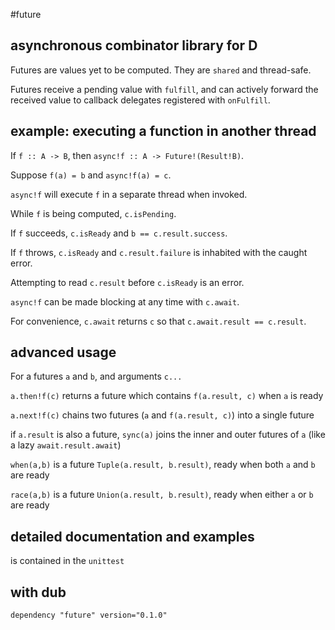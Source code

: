 #future

## asynchronous combinator library for D

Futures are values yet to be computed. They are `shared` and thread-safe. 

Futures receive a pending value with `fulfill`, and can actively forward the received value to callback delegates registered with `onFulfill`. 

## example: executing a function in another thread

If `f :: A -> B`, then `async!f :: A -> Future!(Result!B)`. 

Suppose `f(a) = b` and `async!f(a) = c`.

`async!f` will execute `f` in a separate thread when invoked.

While `f` is being computed, `c.isPending`.

If `f` succeeds, `c.isReady` and `b == c.result.success`.

If `f` throws, `c.isReady` and `c.result.failure` is inhabited with the caught error.

Attempting to read `c.result` before `c.isReady` is an error.

`async!f` can be made blocking at any time with `c.await`.

For convenience, `c.await` returns `c` so that `c.await.result == c.result`.

## advanced usage

For a futures `a` and `b`, and arguments `c...`

`a.then!f(c)` returns a future which contains `f(a.result, c)` when `a` is ready

`a.next!f(c)` chains two futures (`a` and `f(a.result, c)`) into a single future

if `a.result` is also a future, `sync(a)` joins the inner and outer futures of `a` (like a lazy `await.result.await`)

`when(a,b)` is a future `Tuple(a.result, b.result)`, ready when both `a` and `b` are ready

`race(a,b)` is a future `Union(a.result, b.result)`, ready when either `a` or `b` are ready

## detailed documentation and examples

is contained in the `unittest`

## with dub

`dependency "future" version="0.1.0"`
